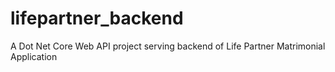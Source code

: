 # lifepartner_backend
A Dot Net Core Web API project serving backend of Life Partner Matrimonial Application
